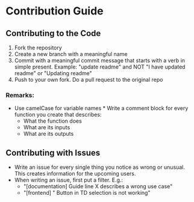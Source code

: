 # Contribution Guide

## Contributing to the Code

1. Fork the repository
2. Create a new branch with a meaningful name
3. Commit with a meaningful commit message that starts with a verb in simple present. 
    Example: "update readme" and NOT "I have updated readme" or "Updating readme" 
4. Push to your own fork. Do a pull request to the original repo 

### Remarks:

* Use camelCase for variable names * Write a comment block for every function you create that describes:
    * What the function does
    * What are its inputs
    * What are its outputs

## Contributing with Issues 

* Write an issue for every single thing you notice as wrong or unusual. This creates information for the upcoming users.
* When writing an issue, first put a filter. E.g.:
    * "[documentation] Guide line X describes a wrong use case"
    * "[frontend] " Button in TD selection is not working"
